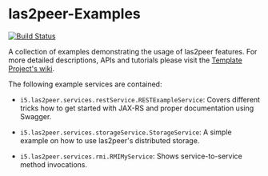 # las2peer-Examples

[![Build Status](https://jenkins.dbis.rwth-aachen.de/buildStatus/icon?job=las2peer%20Examples)](https://jenkins.dbis.rwth-aachen.de/job/las2peer%20Examples/)


A collection of examples demonstrating the usage of las2peer features. For more detailed descriptions, APIs and tutorials please visit the [Template Project's wiki](https://github.com/rwth-acis/las2peer-Template-Project/wiki).

The following example services are contained:

* `i5.las2peer.services.restService.RESTExampleService`: Covers different tricks how to get started with JAX-RS and proper documentation using Swagger.

* `i5.las2peer.services.storageService.StorageService`: A simple example on how to use las2peer's distributed storage.

* `i5.las2peer.services.rmi.RMIMyService`: Shows service-to-service method invocations.